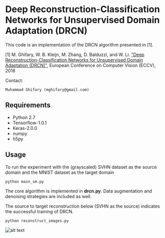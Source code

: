 # Deep Reconstruction-Classification Networks for Unsupervised Domain Adaptation (DRCN)

This code is an implementation of the DRCN algorithm presented in [1].

[1] M. Ghifary, W. B. Kleijn, M. Zhang, D. Balduzzi, and W. Li. ["Deep Reconstruction-Classification Networks for Unsupervised Domain Adaptation (DRCN)"](https://arxiv.org/abs/1607.03516), European Conference on Computer Vision (ECCV), 2016

Contact:
```
Muhammad Ghifary (mghifary@gmail.com)
```

## Requirements
* Python 2.7
* Tensorflow-1.0.1
* Keras-2.0.0
* numpy
* h5py

## Usage
To run the experiment with the (grayscaled) SVHN dataset as the source domain and the MNIST dataset as the target domain
```
python main_sm.py
```

The core algorithm is implemented in __drcn.py__.
Data augmentation and denoising strategies are included as well.


The source to target reconstruction below (SVHN as the source) indicates the successful training of DRCN.

```
python reconstruct_images.py
```

![alt text](https://github.com/ghif/drcn/rec_src.png "Source to Target Reconstruction")

